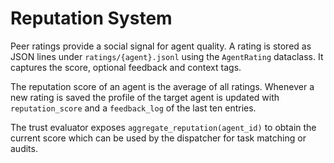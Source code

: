 # Reputation System

Peer ratings provide a social signal for agent quality. A rating is stored as JSON lines under `ratings/{agent}.jsonl` using the `AgentRating` dataclass. It captures the score, optional feedback and context tags.

The reputation score of an agent is the average of all ratings. Whenever a new rating is saved the profile of the target agent is updated with `reputation_score` and a `feedback_log` of the last ten entries.

The trust evaluator exposes `aggregate_reputation(agent_id)` to obtain the current score which can be used by the dispatcher for task matching or audits.
